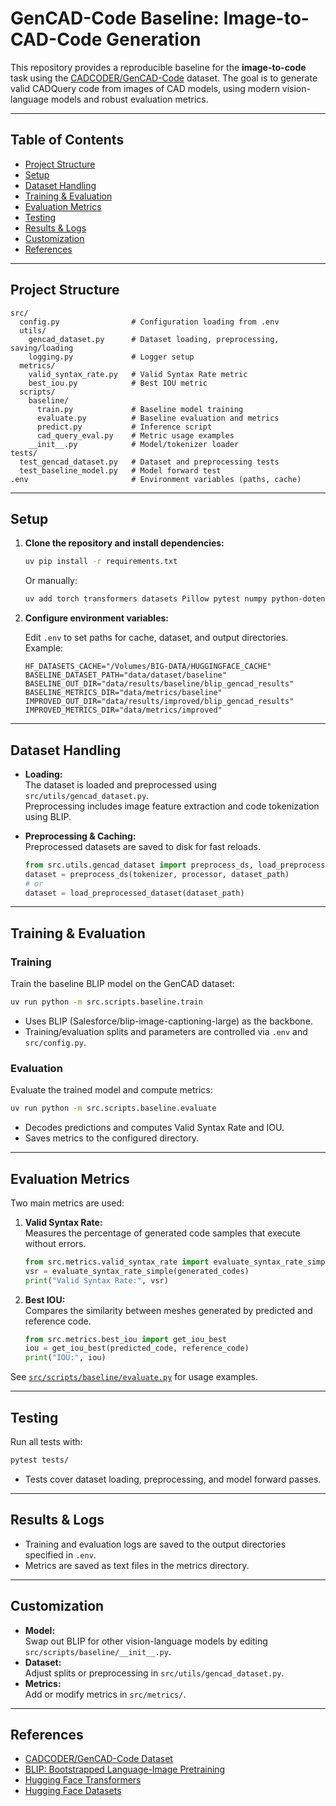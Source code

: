 # GenCAD-Code Baseline: Image-to-CAD-Code Generation

This repository provides a reproducible baseline for the **image-to-code** task using the [CADCODER/GenCAD-Code](https://huggingface.co/datasets/CADCODER/GenCAD-Code) dataset. The goal is to generate valid CADQuery code from images of CAD models, using modern vision-language models and robust evaluation metrics.

---

## Table of Contents

- [Project Structure](#project-structure)
- [Setup](#setup)
- [Dataset Handling](#dataset-handling)
- [Training & Evaluation](#training--evaluation)
- [Evaluation Metrics](#evaluation-metrics)
- [Testing](#testing)
- [Results & Logs](#results--logs)
- [Customization](#customization)
- [References](#references)

---

## Project Structure

```
src/
  config.py                # Configuration loading from .env
  utils/
    gencad_dataset.py      # Dataset loading, preprocessing, saving/loading
    logging.py             # Logger setup
  metrics/
    valid_syntax_rate.py   # Valid Syntax Rate metric
    best_iou.py            # Best IOU metric
  scripts/
    baseline/
      train.py             # Baseline model training
      evaluate.py          # Baseline evaluation and metrics
      predict.py           # Inference script
      cad_query_eval.py    # Metric usage examples
    __init__.py            # Model/tokenizer loader
tests/
  test_gencad_dataset.py   # Dataset and preprocessing tests
  test_baseline_model.py   # Model forward test
.env                       # Environment variables (paths, cache)
```

---

## Setup

1. **Clone the repository and install dependencies:**

   ```sh
   uv pip install -r requirements.txt
   ```

   Or manually:

   ```sh
   uv add torch transformers datasets Pillow pytest numpy python-dotenv
   ```

2. **Configure environment variables:**

   Edit `.env` to set paths for cache, dataset, and output directories. Example:

   ```properties
   HF_DATASETS_CACHE="/Volumes/BIG-DATA/HUGGINGFACE_CACHE"
   BASELINE_DATASET_PATH="data/dataset/baseline"
   BASELINE_OUT_DIR="data/results/baseline/blip_gencad_results"
   BASELINE_METRICS_DIR="data/metrics/baseline"
   IMPROVED_OUT_DIR="data/results/improved/blip_gencad_results"
   IMPROVED_METRICS_DIR="data/metrics/improved"
   ```

---

## Dataset Handling

- **Loading:**  
  The dataset is loaded and preprocessed using `src/utils/gencad_dataset.py`.  
  Preprocessing includes image feature extraction and code tokenization using BLIP.

- **Preprocessing & Caching:**  
  Preprocessed datasets are saved to disk for fast reloads.

  ```python
  from src.utils.gencad_dataset import preprocess_ds, load_preprocessed_dataset
  dataset = preprocess_ds(tokenizer, processor, dataset_path)
  # or
  dataset = load_preprocessed_dataset(dataset_path)
  ```

---

## Training & Evaluation

### **Training**

Train the baseline BLIP model on the GenCAD dataset:

```sh
uv run python -m src.scripts.baseline.train
```

- Uses BLIP (Salesforce/blip-image-captioning-large) as the backbone.
- Training/evaluation splits and parameters are controlled via `.env` and `src/config.py`.

### **Evaluation**

Evaluate the trained model and compute metrics:

```sh
uv run python -m src.scripts.baseline.evaluate
```

- Decodes predictions and computes Valid Syntax Rate and IOU.
- Saves metrics to the configured directory.

---

## Evaluation Metrics

Two main metrics are used:

1. **Valid Syntax Rate:**  
   Measures the percentage of generated code samples that execute without errors.

   ```python
   from src.metrics.valid_syntax_rate import evaluate_syntax_rate_simple
   vsr = evaluate_syntax_rate_simple(generated_codes)
   print("Valid Syntax Rate:", vsr)
   ```

2. **Best IOU:**  
   Compares the similarity between meshes generated by predicted and reference code.

   ```python
   from src.metrics.best_iou import get_iou_best
   iou = get_iou_best(predicted_code, reference_code)
   print("IOU:", iou)
   ```

See [`src/scripts/baseline/evaluate.py`](src/scripts/baseline/evaluate.py) for usage examples.

---

## Testing

Run all tests with:

```sh
pytest tests/
```

- Tests cover dataset loading, preprocessing, and model forward passes.

---

## Results & Logs

- Training and evaluation logs are saved to the output directories specified in `.env`.
- Metrics are saved as text files in the metrics directory.

---

## Customization

- **Model:**  
  Swap out BLIP for other vision-language models by editing `src/scripts/baseline/__init__.py`.
- **Dataset:**  
  Adjust splits or preprocessing in `src/utils/gencad_dataset.py`.
- **Metrics:**  
  Add or modify metrics in `src/metrics/`.

---

## References

- [CADCODER/GenCAD-Code Dataset](https://huggingface.co/datasets/CADCODER/GenCAD-Code)
- [BLIP: Bootstrapped Language-Image Pretraining](https://github.com/salesforce/BLIP)
- [Hugging Face Transformers](https://huggingface.co/docs/transformers/index)
- [Hugging Face Datasets](https://huggingface.co/docs/datasets/index)
